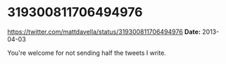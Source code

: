 # 319300811706494976
https://twitter.com/mattdavella/status/319300811706494976
**Date:** 2013-04-03

You're welcome for not sending half the tweets I write.
